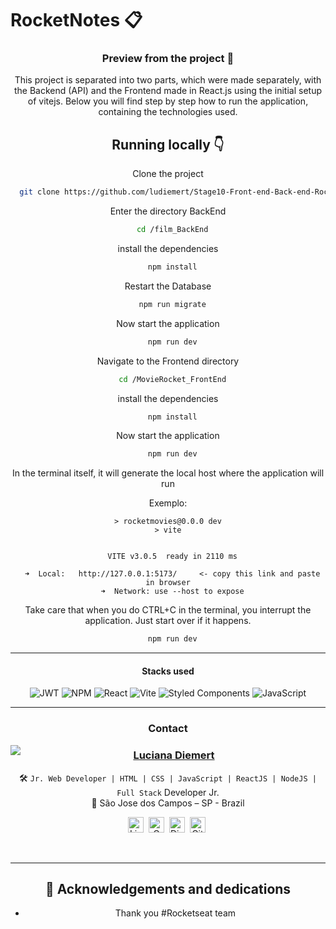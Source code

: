 # RocketNotes 📋

<div align="center">

### Preview from the project 🤩

This project is separated into two parts, which were made separately, with the Backend (API) and the Frontend made in React.js using the initial setup of vitejs. Below you will find step by step how to run the application, containing the technologies used.


## Running locally 👇

Clone the project

```bash
  git clone https://github.com/ludiemert/Stage10-Front-end-Back-end-Rocketseat-Explorer.git
```


Enter the directory BackEnd

```bash
  cd /film_BackEnd
```

install the dependencies

```bash
  npm install
```

Restart the Database

```bash
  npm run migrate
```

Now start the application

```bash
  npm run dev
```


Navigate to the Frontend directory

```bash
  cd /MovieRocket_FrontEnd
```

install the dependencies

```bash
  npm install
```


Now start the application

```bash
  npm run dev
```

In the terminal itself, it will generate the local host where the application will run

Exemplo:

```
> rocketmovies@0.0.0 dev
> vite


  VITE v3.0.5  ready in 2110 ms

  ➜  Local:   http://127.0.0.1:5173/     <- copy this link and paste in browser
  ➜  Network: use --host to expose

```

Take care that when you do CTRL+C in the terminal, you interrupt the application. Just start over if it happens.

```bash
  npm run dev
```

---

#### Stacks used

![JWT](https://img.shields.io/badge/JWT-black?style=for-the-badge&logo=JSON%20web%20tokens) ![NPM](https://img.shields.io/badge/NPM-%23000000.svg?style=for-the-badge&logo=npm&logoColor=white) ![React](https://img.shields.io/badge/react-%2320232a.svg?style=for-the-badge&logo=react&logoColor=%2361DAFB) ![Vite](https://img.shields.io/badge/vite-%23646CFF.svg?style=for-the-badge&logo=vite&logoColor=white) ![Styled Components](https://img.shields.io/badge/styled--components-DB7093?style=for-the-badge&logo=styled-components&logoColor=white) ![JavaScript](https://img.shields.io/badge/javascript-%23323330.svg?style=for-the-badge&logo=javascript&logoColor=%23F7DF1E)

---

### Contact

<img align="left" src="https://www.github.com/ludiemert.png?size=150">

### [**Luciana Diemert**](https://github.com/ludiemert)

🛠 `Jr. Web Developer | HTML | CSS | JavaScript | ReactJS | NodeJS | Full Stack` Developer Jr. <br>
📍 São Jose dos Campos – SP - Brazil

<a href="https://www.linkedin.com/in/lucianadiemert" target="_blank"><img src="https://img.shields.io/badge/LinkedIn-0077B5?style=flat&logo=linkedin&logoColor=white" alt="LinkedIn Badge" height="25"></a>&nbsp;
<a href="mailto:lucianadiemert@gmail.com" target="_blank"><img src="https://img.shields.io/badge/Gmail-D14836?style=flat&logo=gmail&logoColor=white" alt="Gmail Badge" height="25"></a>&nbsp;
<a href="#"><img src="https://img.shields.io/badge/Discord-%237289DA.svg?logo=discord&logoColor=white" title="LuDiem#0654" alt="Discord Badge" height="25"></a>&nbsp;
<a href="https://www.github.com/ludiemert" target="_blank"><img src="https://img.shields.io/badge/GitHub-100000?style=flat&logo=github&logoColor=white" alt="GitHub Badge" height="25"></a>&nbsp;

<br clear="left"/>

------------------
## 🎁 Acknowledgements and dedications

* Thank you #Rocketseat team

